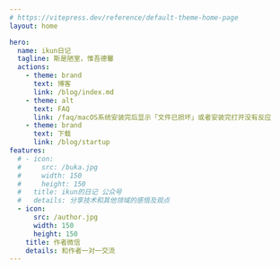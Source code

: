 ```yaml
---
# https://vitepress.dev/reference/default-theme-home-page
layout: home

hero:
  name: ikun日记
  tagline: 斯是陋室，惟吾德馨
  actions:
    - theme: brand
      text: 博客
      link: /blog/index.md
    - theme: alt
      text: FAQ
      link: /faq/macOS系统安装完后显示「文件已损坏」或者安装完打开没有反应
    - theme: brand
      text: 下载
      link: /blog/startup
features:
  # - icon: 
  #     src: /buka.jpg
  #     width: 150
  #     height: 150
  #   title: ikun的日记 公众号
  #   details: 分享技术和其他领域的感悟及观点
  - icon: 
      src: /author.jpg
      width: 150
      height: 150
    title: 作者微信
    details: 和作者一对一交流
---
```




